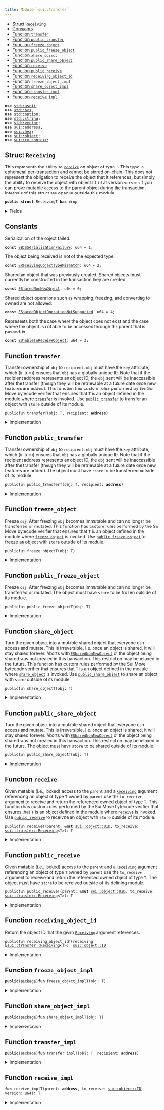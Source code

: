 ```yaml
---
title: Module `sui::transfer`
---
```




-  [Struct `Receiving`](#sui_transfer_Receiving)
-  [Constants](#@Constants_0)
-  [Function `transfer`](#sui_transfer_transfer)
-  [Function `public_transfer`](#sui_transfer_public_transfer)
-  [Function `freeze_object`](#sui_transfer_freeze_object)
-  [Function `public_freeze_object`](#sui_transfer_public_freeze_object)
-  [Function `share_object`](#sui_transfer_share_object)
-  [Function `public_share_object`](#sui_transfer_public_share_object)
-  [Function `receive`](#sui_transfer_receive)
-  [Function `public_receive`](#sui_transfer_public_receive)
-  [Function `receiving_object_id`](#sui_transfer_receiving_object_id)
-  [Function `freeze_object_impl`](#sui_transfer_freeze_object_impl)
-  [Function `share_object_impl`](#sui_transfer_share_object_impl)
-  [Function `transfer_impl`](#sui_transfer_transfer_impl)
-  [Function `receive_impl`](#sui_transfer_receive_impl)


<pre><code><b>use</b> <a href="../std/ascii.md#std_ascii">std::ascii</a>;
<b>use</b> <a href="../std/bcs.md#std_bcs">std::bcs</a>;
<b>use</b> <a href="../std/option.md#std_option">std::option</a>;
<b>use</b> <a href="../std/string.md#std_string">std::string</a>;
<b>use</b> <a href="../std/vector.md#std_vector">std::vector</a>;
<b>use</b> <a href="address.md#sui_address">sui::address</a>;
<b>use</b> <a href="hex.md#sui_hex">sui::hex</a>;
<b>use</b> <a href="object.md#sui_object">sui::object</a>;
<b>use</b> <a href="tx_context.md#sui_tx_context">sui::tx_context</a>;
</code></pre>



<a name="sui_transfer_Receiving"></a>

## Struct `Receiving`

This represents the ability to <code><a href="transfer.md#sui_transfer_receive">receive</a></code> an object of type <code>T</code>.
This type is ephemeral per-transaction and cannot be stored on-chain.
This does not represent the obligation to receive the object that it
references, but simply the ability to receive the object with object ID
<code>id</code> at version <code>version</code> if you can prove mutable access to the parent
object during the transaction.
Internals of this struct are opaque outside this module.


<pre><code><b>public</b> <b>struct</b> ReceivingT <b>has</b> drop
</code></pre>



<details>
<summary>Fields</summary>


<dl>
<dt>
<code>id: <a href="object.md#sui_object_ID">sui::object::ID</a></code>
</dt>
<dd>
</dd>
<dt>
<code>version: u64</code>
</dt>
<dd>
</dd>
</dl>


</details>

<a name="@Constants_0"></a>

## Constants


<a name="sui_transfer_EBCSSerializationFailure"></a>

Serialization of the object failed.


<pre><code><b>const</b> <a href="transfer.md#sui_transfer_EBCSSerializationFailure">EBCSSerializationFailure</a>: u64 = 1;
</code></pre>



<a name="sui_transfer_EReceivingObjectTypeMismatch"></a>

The object being received is not of the expected type.


<pre><code><b>const</b> <a href="transfer.md#sui_transfer_EReceivingObjectTypeMismatch">EReceivingObjectTypeMismatch</a>: u64 = 2;
</code></pre>



<a name="sui_transfer_ESharedNonNewObject"></a>

Shared an object that was previously created. Shared objects must currently
be constructed in the transaction they are created.


<pre><code><b>const</b> <a href="transfer.md#sui_transfer_ESharedNonNewObject">ESharedNonNewObject</a>: u64 = 0;
</code></pre>



<a name="sui_transfer_ESharedObjectOperationNotSupported"></a>

Shared object operations such as wrapping, freezing, and converting to owned are not allowed.


<pre><code><b>const</b> <a href="transfer.md#sui_transfer_ESharedObjectOperationNotSupported">ESharedObjectOperationNotSupported</a>: u64 = 4;
</code></pre>



<a name="sui_transfer_EUnableToReceiveObject"></a>

Represents both the case where the object does not exist and the case where the object is not
able to be accessed through the parent that is passed-in.


<pre><code><b>const</b> <a href="transfer.md#sui_transfer_EUnableToReceiveObject">EUnableToReceiveObject</a>: u64 = 3;
</code></pre>



<a name="sui_transfer_transfer"></a>

## Function `transfer`

Transfer ownership of <code>obj</code> to <code>recipient</code>. <code>obj</code> must have the <code>key</code> attribute,
which (in turn) ensures that <code>obj</code> has a globally unique ID. Note that if the recipient
address represents an object ID, the <code>obj</code> sent will be inaccessible after the transfer
(though they will be retrievable at a future date once new features are added).
This function has custom rules performed by the Sui Move bytecode verifier that ensures
that <code>T</code> is an object defined in the module where <code><a href="transfer.md#sui_transfer">transfer</a></code> is invoked. Use
<code><a href="transfer.md#sui_transfer_public_transfer">public_transfer</a></code> to transfer an object with <code>store</code> outside of its module.


<pre><code>publicfun transferT(obj: T, recipient: <b>address</b>)
</code></pre>



<details>
<summary>Implementation</summary>


<pre><code><b>public</b> <b>fun</b> <a href="transfer.md#sui_transfer">transfer</a>&lt;T: key&gt;(obj: T, recipient: <b>address</b>) {
    <a href="transfer.md#sui_transfer_transfer_impl">transfer_impl</a>(obj, recipient)
}
</code></pre>



</details>

<a name="sui_transfer_public_transfer"></a>

## Function `public_transfer`

Transfer ownership of <code>obj</code> to <code>recipient</code>. <code>obj</code> must have the <code>key</code> attribute,
which (in turn) ensures that <code>obj</code> has a globally unique ID. Note that if the recipient
address represents an object ID, the <code>obj</code> sent will be inaccessible after the transfer
(though they will be retrievable at a future date once new features are added).
The object must have <code>store</code> to be transferred outside of its module.


<pre><code>publicfun public_transferT(obj: T, recipient: <b>address</b>)
</code></pre>



<details>
<summary>Implementation</summary>


<pre><code><b>public</b> <b>fun</b> <a href="transfer.md#sui_transfer_public_transfer">public_transfer</a>&lt;T: key + store&gt;(obj: T, recipient: <b>address</b>) {
    <a href="transfer.md#sui_transfer_transfer_impl">transfer_impl</a>(obj, recipient)
}
</code></pre>



</details>

<a name="sui_transfer_freeze_object"></a>

## Function `freeze_object`

Freeze <code>obj</code>. After freezing <code>obj</code> becomes immutable and can no longer be transferred or
mutated.
This function has custom rules performed by the Sui Move bytecode verifier that ensures
that <code>T</code> is an object defined in the module where <code><a href="transfer.md#sui_transfer_freeze_object">freeze_object</a></code> is invoked. Use
<code><a href="transfer.md#sui_transfer_public_freeze_object">public_freeze_object</a></code> to freeze an object with <code>store</code> outside of its module.


<pre><code>publicfun freeze_objectT(obj: T)
</code></pre>



<details>
<summary>Implementation</summary>


<pre><code><b>public</b> <b>fun</b> <a href="transfer.md#sui_transfer_freeze_object">freeze_object</a>&lt;T: key&gt;(obj: T) {
    <a href="transfer.md#sui_transfer_freeze_object_impl">freeze_object_impl</a>(obj)
}
</code></pre>



</details>

<a name="sui_transfer_public_freeze_object"></a>

## Function `public_freeze_object`

Freeze <code>obj</code>. After freezing <code>obj</code> becomes immutable and can no longer be transferred or
mutated.
The object must have <code>store</code> to be frozen outside of its module.


<pre><code>publicfun public_freeze_objectT(obj: T)
</code></pre>



<details>
<summary>Implementation</summary>


<pre><code><b>public</b> <b>fun</b> <a href="transfer.md#sui_transfer_public_freeze_object">public_freeze_object</a>&lt;T: key + store&gt;(obj: T) {
    <a href="transfer.md#sui_transfer_freeze_object_impl">freeze_object_impl</a>(obj)
}
</code></pre>



</details>

<a name="sui_transfer_share_object"></a>

## Function `share_object`

Turn the given object into a mutable shared object that everyone can access and mutate.
This is irreversible, i.e. once an object is shared, it will stay shared forever.
Aborts with <code><a href="transfer.md#sui_transfer_ESharedNonNewObject">ESharedNonNewObject</a></code> of the object being shared was not created in this
transaction. This restriction may be relaxed in the future.
This function has custom rules performed by the Sui Move bytecode verifier that ensures
that <code>T</code> is an object defined in the module where <code><a href="transfer.md#sui_transfer_share_object">share_object</a></code> is invoked. Use
<code><a href="transfer.md#sui_transfer_public_share_object">public_share_object</a></code> to share an object with <code>store</code> outside of its module.


<pre><code>publicfun share_objectT(obj: T)
</code></pre>



<details>
<summary>Implementation</summary>


<pre><code><b>public</b> <b>fun</b> <a href="transfer.md#sui_transfer_share_object">share_object</a>&lt;T: key&gt;(obj: T) {
    <a href="transfer.md#sui_transfer_share_object_impl">share_object_impl</a>(obj)
}
</code></pre>



</details>

<a name="sui_transfer_public_share_object"></a>

## Function `public_share_object`

Turn the given object into a mutable shared object that everyone can access and mutate.
This is irreversible, i.e. once an object is shared, it will stay shared forever.
Aborts with <code><a href="transfer.md#sui_transfer_ESharedNonNewObject">ESharedNonNewObject</a></code> of the object being shared was not created in this
transaction. This restriction may be relaxed in the future.
The object must have <code>store</code> to be shared outside of its module.


<pre><code>publicfun public_share_objectT(obj: T)
</code></pre>



<details>
<summary>Implementation</summary>


<pre><code><b>public</b> <b>fun</b> <a href="transfer.md#sui_transfer_public_share_object">public_share_object</a>&lt;T: key + store&gt;(obj: T) {
    <a href="transfer.md#sui_transfer_share_object_impl">share_object_impl</a>(obj)
}
</code></pre>



</details>

<a name="sui_transfer_receive"></a>

## Function `receive`

Given mutable (i.e., locked) access to the <code>parent</code> and a <code><a href="transfer.md#sui_transfer_Receiving">Receiving</a></code> argument
referencing an object of type <code>T</code> owned by <code>parent</code> use the <code>to_receive</code>
argument to receive and return the referenced owned object of type <code>T</code>.
This function has custom rules performed by the Sui Move bytecode verifier that ensures
that <code>T</code> is an object defined in the module where <code><a href="transfer.md#sui_transfer_receive">receive</a></code> is invoked. Use
<code><a href="transfer.md#sui_transfer_public_receive">public_receive</a></code> to receivne an object with <code>store</code> outside of its module.


<pre><code>publicfun receiveT(parent: &<b>mut</b> <a href="object.md#sui_object_UID">sui::object::UID</a>, to_receive: <a href="transfer.md#sui_transfer_Receiving">sui::transfer::Receiving</a>&lt;T&gt;): T
</code></pre>



<details>
<summary>Implementation</summary>


<pre><code><b>public</b> <b>fun</b> <a href="transfer.md#sui_transfer_receive">receive</a>&lt;T: key&gt;(parent: &<b>mut</b> UID, to_receive: <a href="transfer.md#sui_transfer_Receiving">Receiving</a>&lt;T&gt;): T {
    <b>let</b> <a href="transfer.md#sui_transfer_Receiving">Receiving</a> { id, version } = to_receive;
    <a href="transfer.md#sui_transfer_receive_impl">receive_impl</a>(parent.to_address(), id, version)
}
</code></pre>



</details>

<a name="sui_transfer_public_receive"></a>

## Function `public_receive`

Given mutable (i.e., locked) access to the <code>parent</code> and a <code><a href="transfer.md#sui_transfer_Receiving">Receiving</a></code> argument
referencing an object of type <code>T</code> owned by <code>parent</code> use the <code>to_receive</code>
argument to receive and return the referenced owned object of type <code>T</code>.
The object must have <code>store</code> to be received outside of its defining module.


<pre><code>publicfun public_receiveT(parent: &<b>mut</b> <a href="object.md#sui_object_UID">sui::object::UID</a>, to_receive: <a href="transfer.md#sui_transfer_Receiving">sui::transfer::Receiving</a>&lt;T&gt;): T
</code></pre>



<details>
<summary>Implementation</summary>


<pre><code><b>public</b> <b>fun</b> <a href="transfer.md#sui_transfer_public_receive">public_receive</a>&lt;T: key + store&gt;(parent: &<b>mut</b> UID, to_receive: <a href="transfer.md#sui_transfer_Receiving">Receiving</a>&lt;T&gt;): T {
    <b>let</b> <a href="transfer.md#sui_transfer_Receiving">Receiving</a> { id, version } = to_receive;
    <a href="transfer.md#sui_transfer_receive_impl">receive_impl</a>(parent.to_address(), id, version)
}
</code></pre>



</details>

<a name="sui_transfer_receiving_object_id"></a>

## Function `receiving_object_id`

Return the object ID that the given <code><a href="transfer.md#sui_transfer_Receiving">Receiving</a></code> argument references.


<pre><code>publicfun receiving_object_idT(receiving: &<a href="transfer.md#sui_transfer_Receiving">sui::transfer::Receiving</a>&lt;T&gt;): <a href="object.md#sui_object_ID">sui::object::ID</a>
</code></pre>



<details>
<summary>Implementation</summary>


<pre><code><b>public</b> <b>fun</b> <a href="transfer.md#sui_transfer_receiving_object_id">receiving_object_id</a>&lt;T: key&gt;(receiving: &<a href="transfer.md#sui_transfer_Receiving">Receiving</a>&lt;T&gt;): ID {
    receiving.id
}
</code></pre>



</details>

<a name="sui_transfer_freeze_object_impl"></a>

## Function `freeze_object_impl`



<pre><code><b>public</b>(<a href="package.md#sui_package">package</a>)<b>fun</b> freeze_object_implT(obj: T)
</code></pre>



<details>
<summary>Implementation</summary>


<pre><code><b>public</b>(<a href="package.md#sui_package">package</a>) <b>native</b> <b>fun</b> <a href="transfer.md#sui_transfer_freeze_object_impl">freeze_object_impl</a>&lt;T: key&gt;(obj: T);
</code></pre>



</details>

<a name="sui_transfer_share_object_impl"></a>

## Function `share_object_impl`



<pre><code><b>public</b>(<a href="package.md#sui_package">package</a>)<b>fun</b> share_object_implT(obj: T)
</code></pre>



<details>
<summary>Implementation</summary>


<pre><code><b>public</b>(<a href="package.md#sui_package">package</a>) <b>native</b> <b>fun</b> <a href="transfer.md#sui_transfer_share_object_impl">share_object_impl</a>&lt;T: key&gt;(obj: T);
</code></pre>



</details>

<a name="sui_transfer_transfer_impl"></a>

## Function `transfer_impl`



<pre><code><b>public</b>(<a href="package.md#sui_package">package</a>)<b>fun</b> transfer_implT(obj: T, recipient: <b>address</b>)
</code></pre>



<details>
<summary>Implementation</summary>


<pre><code><b>public</b>(<a href="package.md#sui_package">package</a>) <b>native</b> <b>fun</b> <a href="transfer.md#sui_transfer_transfer_impl">transfer_impl</a>&lt;T: key&gt;(obj: T, recipient: <b>address</b>);
</code></pre>



</details>

<a name="sui_transfer_receive_impl"></a>

## Function `receive_impl`



<pre><code><b>fun</b> receive_implT(parent: <b>address</b>, to_receive: <a href="object.md#sui_object_ID">sui::object::ID</a>, version: u64): T
</code></pre>



<details>
<summary>Implementation</summary>


<pre><code><b>native</b> <b>fun</b> <a href="transfer.md#sui_transfer_receive_impl">receive_impl</a>&lt;T: key&gt;(parent: <b>address</b>, to_receive: ID, version: u64): T;
</code></pre>



</details>
